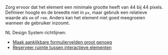 <!-- @license CC0-1.0 -->

Zorg ervoor dat het element een minimale grootte heeft van 44 bij 44 pixels. Definieer hoogte en de breedte niet in `px`, maar gebruik een relatieve waarde als `em` of `rem`. Anders kan het element niet goed meegroeien wanneer de gebruiker inzoomt.

NL Design System richtlijnen:

- [Maak aanklikbare formuliervelden groot genoeg](/richtlijnen/formulieren/visueel-ontwerp/invoerveld-goed-aanklikbaar/)
- [Reserveer ruimte tussen interactieve elementen](/richtlijnen/stijl/ruimte/interactieve-elementen)
